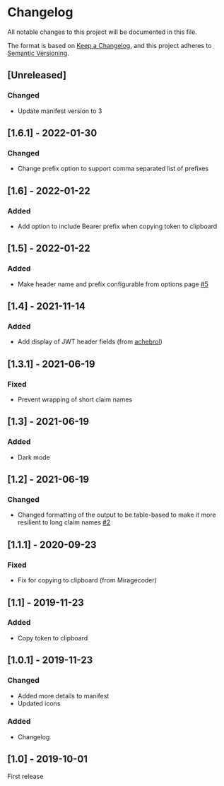 # Changelog

All notable changes to this project will be documented in this file.

The format is based on [Keep a Changelog](https://keepachangelog.com/en/1.0.0/),
and this project adheres to [Semantic Versioning](https://semver.org/spec/v2.0.0.html).

## [Unreleased]

### Changed

- Update manifest version to 3

## [1.6.1] - 2022-01-30

### Changed

- Change prefix option to support comma separated list of prefixes

## [1.6] - 2022-01-22

### Added

- Add option to include Bearer prefix when copying token to clipboard

## [1.5] - 2022-01-22

### Added

- Make header name and prefix configurable from options page [#5](https://github.com/bugjam/jwt-inspector/issues/5)

## [1.4] - 2021-11-14

### Added

- Add display of JWT header fields (from [achebrol](https://github.com/achebrol))

## [1.3.1] - 2021-06-19

### Fixed

- Prevent wrapping of short claim names

## [1.3] - 2021-06-19

### Added

- Dark mode

## [1.2] - 2021-06-19

### Changed

 - Changed formatting of the output to be table-based to make it more resilient to
   long claim names [#2](https://github.com/bugjam/jwt-inspector/issues/2)

## [1.1.1] - 2020-09-23

### Fixed

- Fix for copying to clipboard (from Miragecoder)

## [1.1] - 2019-11-23

### Added

- Copy token to clipboard

## [1.0.1] - 2019-11-23

### Changed

- Added more details to manifest
- Updated icons

### Added

- Changelog

## [1.0] - 2019-10-01

First release
